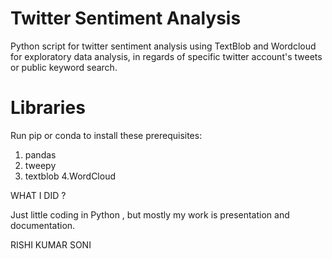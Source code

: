 # Twitter Sentiment Analysis
Python script for twitter sentiment analysis using TextBlob and Wordcloud for exploratory data analysis, in regards of specific twitter account's tweets or public keyword search.

# Libraries
Run pip or conda to install these prerequisites:
1. pandas
2. tweepy
3. textblob
4.WordCloud

WHAT I DID ?

Just little coding in Python , but mostly my work is presentation and documentation.

RISHI KUMAR SONI
